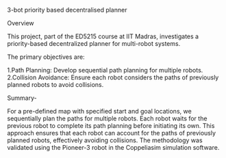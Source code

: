 3-bot priority based decentralised planner 

Overview

This project, part of the ED5215 course at IIT Madras, investigates a priority-based decentralized planner for multi-robot systems.

The primary objectives are:

1.Path Planning: Develop sequential path planning for multiple robots.
2.Collision Avoidance: Ensure each robot considers the paths of previously planned robots to avoid collisions.


Summary- 

For a pre-defined map with specified start and goal locations, we sequentially plan the paths for multiple robots. 
Each robot waits for the previous robot to complete its path planning before initiating its own. 
This approach ensures that each robot can account for the paths of previously planned robots, effectively avoiding collisions. 
The methodology was validated using the Pioneer-3 robot in the Coppeliasim simulation software.
